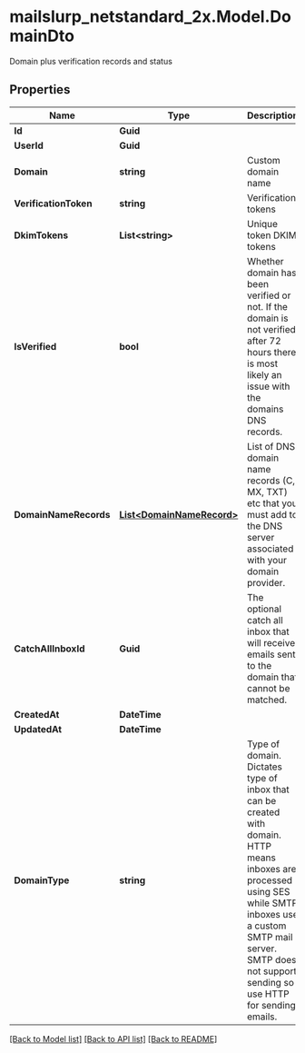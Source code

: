 # mailslurp_netstandard_2x.Model.DomainDto
Domain plus verification records and status

## Properties

Name | Type | Description | Notes
------------ | ------------- | ------------- | -------------
**Id** | **Guid** |  | 
**UserId** | **Guid** |  | 
**Domain** | **string** | Custom domain name | 
**VerificationToken** | **string** | Verification tokens | 
**DkimTokens** | **List&lt;string&gt;** | Unique token DKIM tokens | 
**IsVerified** | **bool** | Whether domain has been verified or not. If the domain is not verified after 72 hours there is most likely an issue with the domains DNS records. | 
**DomainNameRecords** | [**List&lt;DomainNameRecord&gt;**](DomainNameRecord) | List of DNS domain name records (C, MX, TXT) etc that you must add to the DNS server associated with your domain provider. | 
**CatchAllInboxId** | **Guid** | The optional catch all inbox that will receive emails sent to the domain that cannot be matched. | [optional] 
**CreatedAt** | **DateTime** |  | 
**UpdatedAt** | **DateTime** |  | 
**DomainType** | **string** | Type of domain. Dictates type of inbox that can be created with domain. HTTP means inboxes are processed using SES while SMTP inboxes use a custom SMTP mail server. SMTP does not support sending so use HTTP for sending emails. | 

[[Back to Model list]](../README#documentation-for-models) [[Back to API list]](../README#documentation-for-api-endpoints) [[Back to README]](../README)

